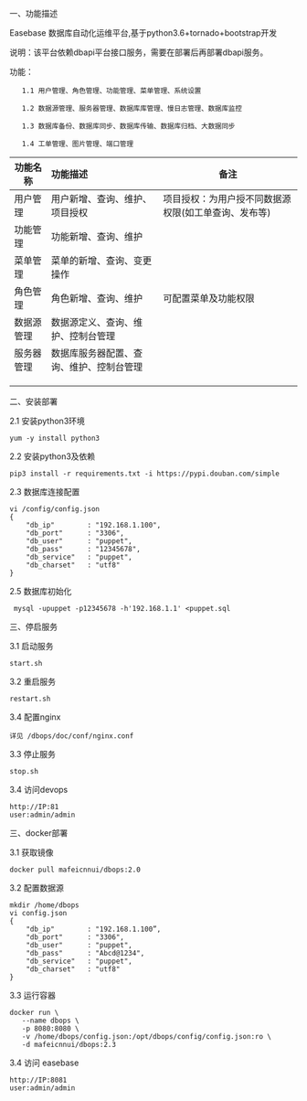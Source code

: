 一、功能描述  

   Easebase 数据库自动化运维平台,基于python3.6+tornado+bootstrap开发 
   
   说明：该平台依赖dbapi平台接口服务，需要在部署后再部署dbapi服务。  

   功能：  
   
       1.1 用户管理、角色管理、功能管理、菜单管理、系统设置
       
       1.2 数据源管理、服务器管理、数据库库管理、慢日志管理、数据库监控
       
       1.3 数据库备份、数据库同步、数据库传输、数据库归档、大数据同步
       
       1.4 工单管理、图片管理、端口管理  
       
   | 功能名称   | 功能描述                                 | 备注                                                 |
| ---------- | :--------------------------------------- | ---------------------------------------------------- |
| 用户管理   | 用户新增、查询、维护、项目授权           | 项目授权：为用户授不同数据源权限(如工单查询、发布等) |
| 功能管理   | 功能新增、查询、维护                     |                                                      |
| 菜单管理   | 菜单的新增、查询、变更操作               |                                                      |
| 角色管理   | 角色新增、查询、维护                     | 可配置菜单及功能权限                                 |
| 数据源管理 | 数据源定义、查询、维护、控制台管理       |                                                      |
| 服务器管理 | 数据库服务器配置、查询、维护、控制台管理 |                                                      |
|            |                                          |                                                      |
|            |                                          |                                                      |
|            |                                          |                                                      |

    
       
       
       
二、安装部署  


2.1 安装python3环境 
    
    yum -y install python3
    

2.2 安装python3及依赖  

    pip3 install -r requirements.txt -i https://pypi.douban.com/simple
    
2.3  数据库连接配置

    vi /config/config.json 
    {
        "db_ip"        : "192.168.1.100",
        "db_port"      : "3306",
        "db_user"      : "puppet",
        "db_pass"      : "12345678",
        "db_service"   : "puppet",
        "db_charset"   : "utf8"
    }
    
        
2.5 数据库初始化
    
     mysql -upuppet -p12345678 -h'192.168.1.1' <puppet.sql

三、停启服务

3.1 启动服务  

    start.sh 


3.2 重启服务  

    restart.sh
    
3.4 配置nginx  

    详见 /dbops/doc/conf/nginx.conf


3.3 停止服务  

    stop.sh

3.4 访问devops  
    
    http://IP:81
    user:admin/admin

三、docker部署 

3.1 获取镜像

    docker pull mafeicnnui/dbops:2.0

3.2 配置数据源

    mkdir /home/dbops
    vi config.json 
    {
        "db_ip"        : "192.168.1.100”,
        "db_port"      : "3306",
        "db_user"      : "puppet",
        "db_pass"      : "Abcd@1234",
        "db_service"   : "puppet",
        "db_charset"   : "utf8"
    }


3.3 运行容器

    docker run \
       --name dbops \
       -p 8080:8080 \
       -v /home/dbops/config.json:/opt/dbops/config/config.json:ro \
       -d mafeicnnui/dbops:2.3
    
3.4 访问 easebase
    
    http://IP:8081
    user:admin/admin
